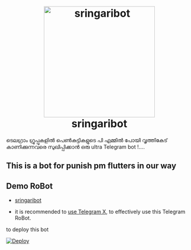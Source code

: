 <h1 align="center">
  <a href="https://github.com/sakhaavvaavaj93/sringaribot"><img src="https://telegra.ph/file/178c7f2cf1ddf589b6510.jpg" alt="sringaribot" width="300"></a>
  <br>
<b>sringaribot</b>
</h1>

ടെലഗ്രാം ഗ്രൂപ്പുകളിൽ പെൺകുട്ടികളുടെ പി എമ്മിൽ പോയി വൃത്തികേട് കാണിക്കുന്നവരെ സുഖിപ്പിക്കാൻ ഒരു ultra Telegram bot !....

## This is a bot for punish pm flutters in our way

## Demo RoBot

- [sringaribot](https://telegram.dog/sringaribot)

- it is recommended to [use Telegram X](https://telegram.dog/UseTGx/15), to effectively use this Telegram RoBot. 

to deploy this bot 

[![Deploy](https://www.herokucdn.com/deploy/button.svg)](https://heroku.com/deploy?template=https://github.com/sakhaavvaavaj93/sringaribot)